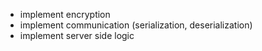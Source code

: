 - implement encryption
- implement communication (serialization, deserialization)
- implement server side logic
